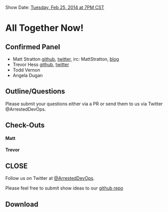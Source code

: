 Show Date: [Tuesday, Feb 25, 2014 at 7PM CST](http://www.timeanddate.com/worldclock/fixedtime.html?msg=Arrested+DevOps+-+Collaboration+Episode&iso=20140225T19&p1=64&ah=1)

All Together Now! 
=====

Confirmed Panel
-----

* Matt Stratton [github](http://github.com/mattstratton), [twitter](https://twitter.com/mattstratton), irc: MattStratton, [blog](http://www.mattstratton.com/)
* Trevor Hess [github](https://github.com/trevorghess), [twitter](http://twitter.com/trevorghess)
* Todd Vernon
* Angela Dugan


Outline/Questions
-----------------

Please submit your questions either via a PR or send them to us via Twitter @ArrestedDevOps.


Check-Outs
-----

#### Matt  

#### Trevor  



CLOSE
-----

Follow us on Twitter at [@ArrestedDevOps](http://twitter.com/arresteddevops).

Please feel free to submit show ideas to our [github repo](https://github.com/arresteddevops/podcast)



Download
--------
